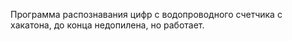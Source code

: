 Программа распознавания цифр с водопроводного счетчика с хакатона, до конца недопилена, но работает.
